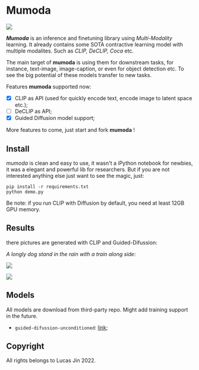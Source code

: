 # Mumoda

![](https://s1.ax1x.com/2022/05/12/OwHzcD.png)

***Mumoda*** is an inference and finetuning library using *Multi-Modality* learning. It already contains some SOTA contractive learning model with multiple modalites. Such as *CLIP, DeCLIP, Coca* etc.

The main target of **mumoda** is using them for downstream tasks, for instance, text-image, image-caption, or even for object detection etc. To see the big potential of these models transfer to new tasks.

Features **mumoda** supported now:

- [x] CLIP as API (used for quickly encode text, encode image to latent space etc.);
- [ ] DeCLIP as API;
- [x] Guided Diffusion model support;

More features to come, just start and fork **mumoda** !


## Install

*mumoda* is clean and easy to use, it wasn't a iPython notebook for newbies, it was a elegant and powerful lib for researchers. But if you are not interested anything else just want to see the magic, just:

```
pip install -r requirements.txt
python demo.py
```

Be note: if you run CLIP with Diffusion by default, you need at least 12GB GPU memory.


## Results

there pictures are generated with CLIP and Guided-Difussion:

*A longly dog stand in the rain with a train along side*:

![](https://s1.ax1x.com/2022/05/12/O0pmi4.png)

![](https://s1.ax1x.com/2022/05/12/O0pQQ1.png)


## Models

All models are download from third-party repo. Might add training support in the future.

- `guided-difussion-unconditioned`: [link](https://drive.google.com/file/d/1lvyZZbC9NLcS8a__YPcUP7rDiIpbRpoF/view?usp=sharing);
  


## Copyright

All rights belongs to Lucas Jin 2022.
